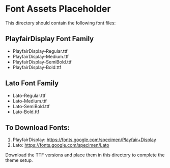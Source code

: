 # Font Assets Placeholder

This directory should contain the following font files:

## PlayfairDisplay Font Family
- PlayfairDisplay-Regular.ttf
- PlayfairDisplay-Medium.ttf
- PlayfairDisplay-SemiBold.ttf
- PlayfairDisplay-Bold.ttf

## Lato Font Family
- Lato-Regular.ttf
- Lato-Medium.ttf
- Lato-SemiBold.ttf
- Lato-Bold.ttf

## To Download Fonts:
1. PlayfairDisplay: https://fonts.google.com/specimen/Playfair+Display
2. Lato: https://fonts.google.com/specimen/Lato

Download the TTF versions and place them in this directory to complete the theme setup.
